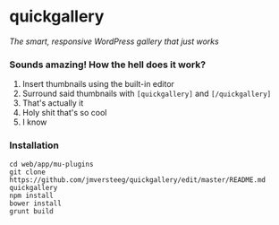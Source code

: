 # quickgallery
*The smart, responsive WordPress gallery that just works*

### Sounds amazing! How the hell does it work?

1. Insert thumbnails using the built-in editor
2. Surround said thumbnails with `[quickgallery]` and `[/quickgallery]`
3. That's actually it
4. Holy shit that's so cool
5. I know

### Installation

```
cd web/app/mu-plugins
git clone https://github.com/jmversteeg/quickgallery/edit/master/README.md quickgallery
npm install
bower install
grunt build
```
